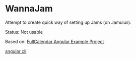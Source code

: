 # WannaJam

Attempt to create quick way of setting up Jams (on Jamulus).

Status: Not usable

Based on: [FullCalendar Angular Example Project](https://github.com/fullcalendar/fullcalendar-angular)

[angular cli](https://cli.angular.io/)
